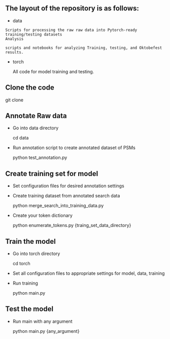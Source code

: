 The layout of the repository is as follows:
  -
  -  data

    Scripts for processing the raw raw data into Pytorch-ready training/testing datasets
    Analysis
    
    scripts and notebooks for analyzing Training, testing, and Oktobefest results.
  
  -  torch

     All code for model training and testing.

Clone the code
  -
  git clone

Annotate Raw data
  -

  - Go into data directory
  
    cd data

  - Run annotation script to create annotated dataset of PSMs
  
    python test_annotation.py

Create training set for model
  -
  - Set configuration files for desired annotation settings
  - Create training dataset from annotated search data
    
    python merge_search_into_training_data.py

  - Create your token dictionary
    
    python enumerate_tokens.py {traing_set_data_directory}

Train the model
  -
  - Go into torch directory
    
    cd torch
  
  - Set all configuration files to appropriate settings for model, data, training
  - Run training

    python main.py

Test the model
  -
  - Run main with any argument

    python main.py {any_argument}
    
